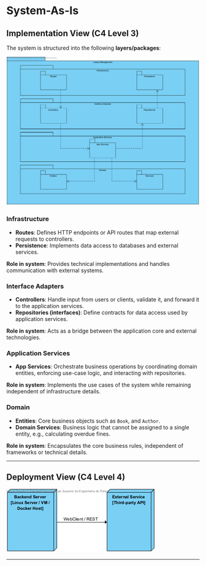 # System-As-Is

## Implementation View (C4 Level 3)

The system is structured into the following **layers/packages**:

![System-As-Is Implementation View.png](System-As-Is%20Implementation%20View.png)

### Infrastructure
- **Routes**: Defines HTTP endpoints or API routes that map external requests to controllers.
- **Persistence**: Implements data access to databases and external services.

**Role in system**: Provides technical implementations and handles communication with external systems.

### Interface Adapters
- **Controllers**: Handle input from users or clients, validate it, and forward it to the application services.
- **Repositories (interfaces)**: Define contracts for data access used by application services.

**Role in system**: Acts as a bridge between the application core and external technologies.

### Application Services
- **App Services**: Orchestrate business operations by coordinating domain entities, enforcing use-case logic, and interacting with repositories.

**Role in system**: Implements the use cases of the system while remaining independent of infrastructure details.

### Domain
- **Entities**: Core business objects such as `Book`, and `Author`.
- **Domain Services**: Business logic that cannot be assigned to a single entity, e.g., calculating overdue fines.

**Role in system**: Encapsulates the core business rules, independent of frameworks or technical details.

---

## Deployment View (C4 Level 4)

![System-As-Is Deployment View.png](System-As-Is%20Deployment%20View.png)
 
---

